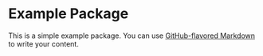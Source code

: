 # Example Package

This is a simple example package. You can use
[GitHub-flavored Markdown](https://guides.github.com/features/mastering-markdown/) to write your content.
